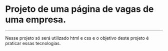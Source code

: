 # Projeto de uma página de vagas de uma empresa.
---
Nesse projeto só será utilizado html e css e o objetivo deste projeto é praticar essas tecnologias. 
